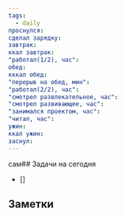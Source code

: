```yaml
---
tags:
  - daily
проснулся: 
сделал зарядку: 
завтрак: 
ккал завтрак: 
"работал(1/2), час": 
обед: 
кккал обед: 
"перерыв на обед, мин": 
"работал(2/2), час": 
"смотрел развлекательное, час": 
"смотрел развивающее, час": 
"занимался проектом, час": 
"читал, час": 
ужин: 
ккал ужин: 
заснул:
---
```

сам## Задачи на сегодня
* []
## Заметки
